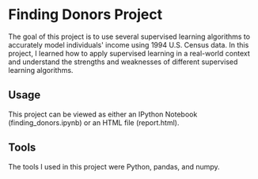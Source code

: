# Finding Donors Project
The goal of this project is to use several supervised learning algorithms to accurately model individuals' income
using 1994 U.S. Census data. In this project, I learned how to apply supervised learning in a real-world context and
understand the strengths and weaknesses of different supervised learning algorithms.

## Usage
This project can be viewed as either an IPython Notebook (finding_donors.ipynb) or an HTML file (report.html).

## Tools
The tools I used in this project were Python, pandas, and numpy.

